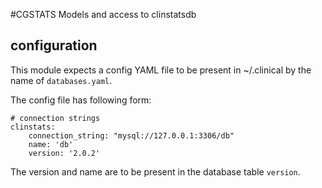 #CGSTATS
Models and access to clinstatsdb


## configuration

This module expects a config YAML file to be present in ~/.clinical by the name of `databases.yaml`.

The config file has following form:

```
# connection strings
clinstats:
    connection_string: "mysql://127.0.0.1:3306/db"
    name: 'db'
    version: '2.0.2'
```

The version and name are to be present in the database table `version`.
